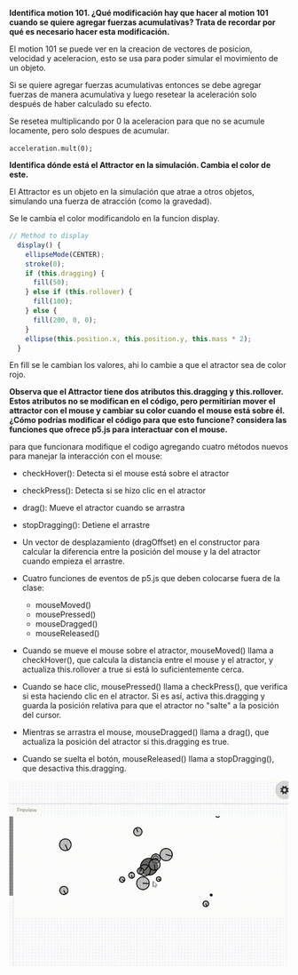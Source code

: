 **Identifica motion 101. ¿Qué modificación hay que hacer al motion 101 cuando se quiere agregar fuerzas acumulativas? Trata de recordar por qué es necesario hacer esta modificación.**

El motion 101 se puede ver en la creacion de vectores de posicion, velocidad y aceleracion, esto se usa para poder simular el movimiento de un objeto. 

Si se quiere agregar fuerzas acumulativas entonces se debe agregar fuerzas de manera acumulativa y luego resetear la aceleración solo después de haber calculado su efecto.

Se resetea multiplicando por 0 la aceleracion para que no se acumule locamente, pero solo despues de acumular. 

```acceleration.mult(0);```

**Identifica dónde está el Attractor en la simulación. Cambia el color de este.**

El Attractor es un objeto en la simulación que atrae a otros objetos, simulando una fuerza de atracción (como la gravedad). 

Se le cambia el color modificandolo en la funcion display. 

```js
// Method to display
  display() {
    ellipseMode(CENTER);
    stroke(0);
    if (this.dragging) {
      fill(50);
    } else if (this.rollover) {
      fill(100);
    } else {
      fill(200, 0, 0);
    }
    ellipse(this.position.x, this.position.y, this.mass * 2);
  }
```
En fill se le cambian los valores, ahi lo cambie a que el atractor sea de color rojo.

**Observa que el Attractor tiene dos atributos this.dragging y this.rollover. Estos atributos no se modifican en el código, pero permitirían mover el attractor con el mouse y cambiar su color cuando el mouse está sobre él. ¿Cómo podrías modificar el código para que esto funcione? considera las funciones que ofrece p5.js para interactuar con el mouse.**

para que funcionara modifique el codigo agregando cuatro métodos nuevos para manejar la interacción con el mouse:
- checkHover(): Detecta si el mouse está sobre el atractor
- checkPress(): Detecta si se hizo clic en el atractor
- drag(): Mueve el atractor cuando se arrastra
- stopDragging(): Detiene el arrastre
- Un vector de desplazamiento (dragOffset) en el constructor para calcular la diferencia entre la posición del mouse y la del atractor cuando empieza el arrastre.
- Cuatro funciones de eventos de p5.js que deben colocarse fuera de la clase:
    - mouseMoved()
    - mousePressed()
    - mouseDragged()
    - mouseReleased()
 
- Cuando se mueve el mouse sobre el atractor, mouseMoved() llama a checkHover(), que calcula la distancia entre el mouse y el atractor, y actualiza this.rollover a true si está lo suficientemente cerca.
- Cuando se hace clic, mousePressed() llama a checkPress(), que verifica si esta haciendo clic en el atractor. Si es así, activa this.dragging y guarda la posición relativa para que el atractor no "salte" a la posición del cursor.
- Mientras se arrastra el mouse, mouseDragged() llama a drag(), que actualiza la posición del atractor si this.dragging es true.
- Cuando se suelta el botón, mouseReleased() llama a stopDragging(), que desactiva this.dragging.

![Foto](../../../../assets/uni4/act4.gif)
